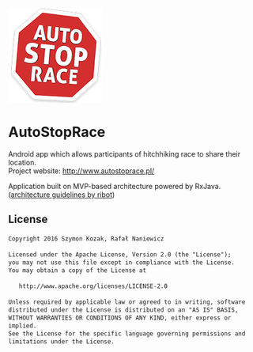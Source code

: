 ![ASR Logo](app/src/main/res/mipmap-xxxhdpi/ic_launcher.png)
# AutoStopRace

Android app which allows participants of hitchhiking race to share their location. <br>
Project website: http://www.autostoprace.pl/ 

Application built on MVP-based architecture powered by RxJava.  ([architecture guidelines by ribot](https://github.com/ribot/android-guidelines/blob/master/architecture_guidelines/android_architecture.md))


## License


    Copyright 2016 Szymon Kozak, Rafał Naniewicz

    Licensed under the Apache License, Version 2.0 (the "License");
    you may not use this file except in compliance with the License.
    You may obtain a copy of the License at

       http://www.apache.org/licenses/LICENSE-2.0

    Unless required by applicable law or agreed to in writing, software
    distributed under the License is distributed on an "AS IS" BASIS,
    WITHOUT WARRANTIES OR CONDITIONS OF ANY KIND, either express or implied.
    See the License for the specific language governing permissions and
    limitations under the License.
